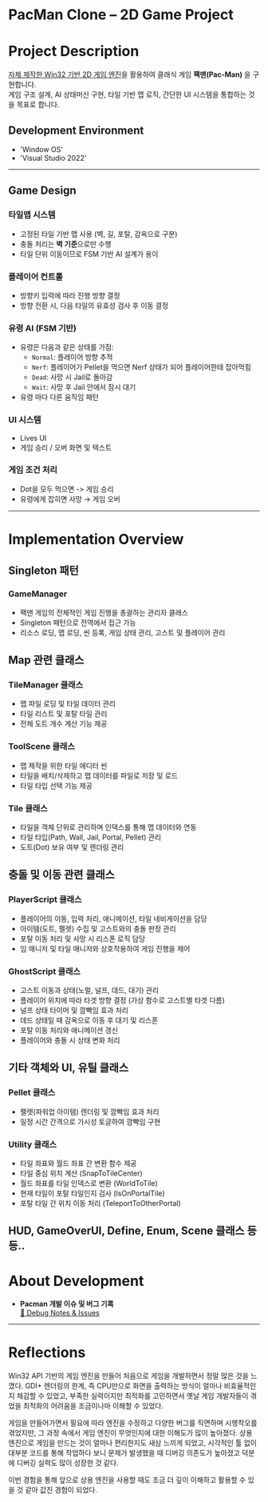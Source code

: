 # PacMan Clone – 2D Game Project

# Project Description

[자체 제작한 Win32 기반 2D 게임 엔진](https://github.com/jaehuru/JaehuruEngine_Core)을 활용하여 클래식 게임 **팩맨(Pac-Man)** 을 구현합니다.  
게임 구조 설계, AI 상태머신 구현, 타일 기반 맵 로직, 간단한 UI 시스템을 통합하는 것을 목표로 합니다.

## Development Environment
- 'Window OS'
- 'Visual Studio 2022'

---

## Game Design

### 타일맵 시스템
- 고정된 타일 기반 맵 사용 (벽, 길, 포탈, 감옥으로 구분)
- 충돌 처리는 **벽 기준**으로만 수행
- 타일 단위 이동이므로 FSM 기반 AI 설계가 용이

### 플레이어 컨트롤
- 방향키 입력에 따라 진행 방향 결정
- 방향 전환 시, 다음 타일의 유효성 검사 후 이동 결정

### 유령 AI (FSM 기반)
- 유령은 다음과 같은 상태를 가짐:
  - `Normal`: 플레이어 방향 추적
  - `Nerf`: 플레이어가 Pellet을 먹으면 Nerf 상태가 되어 플레이어한테 잡아먹힘
  - `Dead`: 사망 시 Jail로 돌아감
  - `Wait`: 사망 후 Jail 안에서 잠시 대기
- 유령 마다 다른 움직임 패턴

### UI 시스템
- Lives UI
- 게임 승리 / 오버 화면 및 텍스트

### 게임 조건 처리
- Dot을 모두 먹으면 -> 게임 승리
- 유령에게 잡히면 사망 → 게임 오버

---

# Implementation Overview

## Singleton 패턴

### GameManager  

- 팩맨 게임의 전체적인 게임 진행을 총괄하는 관리자 클래스
- Singleton 패턴으로 전역에서 접근 가능
- 리소스 로딩, 맵 로딩, 씬 등록, 게임 상태 관리, 고스트 및 플레이어 관리

## Map 관련 클래스

### TileManager 클래스

- 맵 파일 로딩 및 타일 데이터 관리
- 타일 리스트 및 포탈 타일 관리
- 전체 도트 개수 계산 기능 제공

### ToolScene 클래스

- 맵 제작을 위한 타일 에디터 씬
- 타일을 배치/삭제하고 맵 데이터를 파일로 저장 및 로드
- 타일 타입 선택 기능 제공

### Tile 클래스

- 타일을 객체 단위로 관리하며 인덱스를 통해 맵 데이터와 연동
- 타일 타입(Path, Wall, Jail, Portal, Pellet) 관리
- 도트(Dot) 보유 여부 및 렌더링 관리

## 충돌 및 이동 관련 클래스

### PlayerScript 클래스
- 플레이어의 이동, 입력 처리, 애니메이션, 타일 네비게이션을 담당
- 아이템(도트, 펠렛) 수집 및 고스트와의 충돌 판정 관리
- 포탈 이동 처리 및 사망 시 리스폰 로직 담당
- 임 매니저 및 타일 매니저와 상호작용하여 게임 진행을 제어

### GhostScript 클래스
- 고스트 이동과 상태(노멀, 널프, 데드, 대기) 관리  
- 플레이어 위치에 따라 타겟 방향 결정 (가상 함수로 고스트별 타겟 다름)  
- 널프 상태 타이머 및 깜빡임 효과 처리  
- 데드 상태일 때 감옥으로 이동 후 대기 및 리스폰  
- 포탈 이동 처리와 애니메이션 갱신  
- 플레이어와 충돌 시 상태 변화 처리

## 기타 객체와 UI, 유틸 클래스

### Pellet 클래스
- 펠렛(파워업 아이템) 렌더링 및 깜빡임 효과 처리
- 일정 시간 간격으로 가시성 토글하여 깜빡임 구현

### Utility 클래스
- 타일 좌표와 월드 좌표 간 변환 함수 제공  
- 타일 중심 위치 계산 (SnapToTileCenter)  
- 월드 좌표를 타일 인덱스로 변환 (WorldToTile)  
- 현재 타일이 포탈 타일인지 검사 (IsOnPortalTile)  
- 포탈 타일 간 위치 이동 처리 (TeleportToOtherPortal)

###
HUD, GameOverUI, Define, Enum, Scene 클래스 등등..
---

# About Development

- **Pacman 개발 이슈 및 버그 기록**  
  [🐞 Debug Notes & Issues](https://github.com/jaehuru/Pacman/issues)

---

# Reflections
Win32 API 기반의 게임 엔진을 만들어 처음으로 게임을 개발하면서 정말 많은 것을 느꼈다. GDI+ 렌더링의 한계, 즉 CPU만으로 화면을 출력하는 방식이 얼마나 비효율적인지 체감할 수 있었고, 부족한 실력이지만 최적화를 고민하면서 옛날 게임 개발자들이 겪었을 최적화의 어려움을 조금이나마 이해할 수 있었다.

게임을 만들어가면서 필요에 따라 엔진을 수정하고 다양한 버그를 직면하며 시행착오를 겪었지만, 그 과정 속에서 게임 엔진이 무엇인지에 대한 이해도가 많이 높아졌다. 상용 엔진으로 게임을 만드는 것이 얼마나 편리한지도 새삼 느끼게 되었고, 시각적인 툴 없이 대부분 코드를 통해 작업하다 보니 문제가 발생했을 때 디버깅 의존도가 높아졌고 덕분에 디버깅 실력도 많이 성장한 것 같다.

이번 경험을 통해 앞으로 상용 엔진을 사용할 때도 조금 더 깊이 이해하고 활용할 수 있을 것 같아 값진 경험이 되었다.
